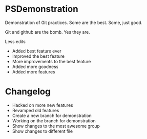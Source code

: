 PSDemonstration
===============

Demonstration of Git practices.  Some are the best.  Some, just good.

Git and github are the bomb.  Yes they are.

Less edits

- Added best feature ever
- Improved the best feature
- More improvements to the best feature
- Added more goodness
- Added more features

Changelog
=========
- Hacked on more new features
- Revamped old features
- Create a new branch for demonstration
- Working on the branch for demonstration
- Show changes to the most awesome group
- Show changes to different file
